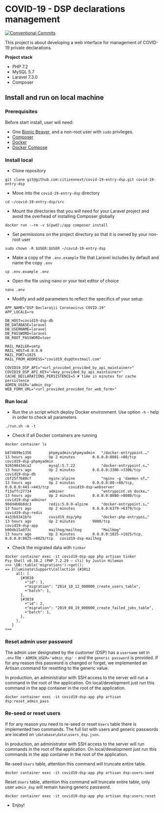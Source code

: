 COVID-19 - DSP declarations management
======================================

[![Conventional Commits][conventional-commits-image]][conventional-commits-url]

This project is about developing a web interface for management of COVID-19 private declarations.

**Project stack**  
* PHP 7.2
* MySQL 5.7
* Laravel 7.3.0
* Composer

## Install and run on local machine

### Prerequisites
Before start install, user will need:
* One [Bionic Beaver][1], and a non-root user with `sudo` privileges.
* [Composer][2]
* [Docker][3]
* [Docker Compose][4]

### Install local
* Clone repository
```shell script
git clone git@github.com:citizennext/covid-19-entry-dsp.git covid-19-entry-dsp
```
* Move into the `covid-19-entry-dsp` directory
```shell script
cd ~/covid-19-entry-dsp/src
```
* Mount the directories that you will need for your Laravel project and avoid the overhead of installing Composer
 globally
 ```shell script
docker run --rm -v $(pwd):/app composer install
```
* Set permissions on the project directory so that it is owned by your non-root user
```shell script
sudo chown -R $USER:$USER ~/covid-19-entry-dsp
```
* Make a copy of the `.env.example` file that Laravel includes by default and name the copy `.env`
```shell script
cp .env.example .env
```
* Open the file using nano or your text editor of choice
```shell script
nano .env
```
* Modify and add parameters to reflect the specifics of your setup
```shell script
APP_NAME="DSP Declaraţii Coronavirus COVID-19"
APP_LOCALE=ro

DB_HOST=covid19-dsp-db
DB_DATABASE=laravel
DB_USERNAME=laravel
DB_PASSWORD=laravel
DB_ROOT_PASSWORD=toor

MAIL_MAILER=smtp
MAIL_HOST=0.0.0.0
MAIL_PORT=1025
MAIL_FROM_ADDRESS="covid19_dsp@testmail.com"

COVID19_DSP_API="<url_provided_provided_by_api_maintainer>"
COVID19_DSP_API_KEY="<key_provided_by_api_maintainer>"
CACHE_DECLARATIONS_PERSISTENCE=5 # time in minutes for cache persistence
ADMIN_USER='admin_dsp'
WEB_FORM_URL="<url_provided_provided_for_web_form>"
```

### Run local
* Run the `sh` script which deploy Docker environment. Use option `-h` - help in order to check all parameters
```shell script
./run.sh -m -t
```
* Check if all Docker containers are running
```shell script
docker container ls
```
```shell script
b874899e1356        phpmyadmin/phpmyadmin   "/docker-entrypoint.…"   13 hours ago        Up 2 minutes        0.0.0.0:8081->80/tcp                             covid19-dsp-phpmyadmin
926590434ca2        mysql:5.7.22            "docker-entrypoint.s…"   13 hours ago        Up 2 minutes        0.0.0.0:3306->3306/tcp                           covid19-dsp-db
cbf25f7688cf        nginx:alpine            "nginx -g 'daemon of…"   13 hours ago        Up 2 minutes        0.0.0.0:80->80/tcp, 0.0.0.0:443->443/tcp         covid19-dsp-webserver
f13affc27734        adminer                 "entrypoint.sh docke…"   13 hours ago        Up 2 minutes        0.0.0.0:8080->8080/tcp                           covid19-dsp-adminer
90dd4b6b8dc3        redis:5.0.0-alpine      "docker-entrypoint.s…"   13 hours ago        Up 2 minutes        0.0.0.0:6379->6379/tcp                           covid19-dsp-redis
4a33b9341bfe        covid19_dsp/php         "docker-php-entrypoi…"   13 hours ago        Up 2 minutes        9000/tcp                                         covid19-dsp-app
b00db15a073c        mailhog/mailhog         "MailHog"                13 hours ago        Up 2 minutes        0.0.0.0:1025->1025/tcp, 0.0.0.0:8025->8025/tcp   covid19-dsp-mailhog
```
* Check the migrated data with `tinker`
```shell script
docker container exec -it covid19-dsp-app php artisan tinker
Psy Shell v0.10.2 (PHP 7.2.29 — cli) by Justin Hileman
>>> \DB::table('migrations')->get();
=> Illuminate\Support\Collection {#3012
     all: [
       {#3010
         +"id": 1,
         +"migration": "2014_10_12_000000_create_users_table",
         +"batch": 1,
       },
       {#3019
         +"id": 2,
         +"migration": "2019_08_19_000000_create_failed_jobs_table",
         +"batch": 1,
       },
     ],
   }
>>> 
```

### Reset admin user password
The admin user designated by the customer (DSP) has a `username` set in `.env` file - `ADMIN_USER='admin_dsp'` - and the `generic password` is provided. If for any reason this password is changed or forget, we implemented an Artisan command for resetting to the generic value.   

In production, an administrator with SSH access to the server will run a command in the root of the application. On local/development just run this command in the app container in the root of the application.  
 
```
docker container exec -it covid19-dsp-app php artisan dsp:reset_admin_pass
```

### Re-seed or reset users
If for any reason you need to re-seed or reset `Users` table there is implemented two commands. The full list with
 users and generic passwords are located on `\database\data\users_dsp.json`.   

In production, an administrator with SSH access to the server will run commands in the root of the application. On
 local/development just run this commands in the app container in the root of the application.  

Re-seed `Users` table, attention this command will truncate entire table.
```
docker container exec -it covid19-dsp-app php artisan dsp:users:seed
```
Reset `Users` table, attention this command will truncate entire table, only user `admin_dsp` will remain having
 generic password.
```
docker container exec -it covid19-dsp-app php artisan dsp:users:reset
```

* Enjoy!


[conventional-commits-image]: https://img.shields.io/badge/Conventional%20Commits-1.0.0-yellow.svg
[conventional-commits-url]: https://conventionalcommits.org/
[1]: http://releases.ubuntu.com/18.04.4/
[2]: https://www.digitalocean.com/community/tutorials/how-to-install-and-use-composer-on-ubuntu-18-04
[3]: https://www.digitalocean.com/community/tutorials/how-to-install-and-use-docker-on-ubuntu-18-04
[4]: https://www.digitalocean.com/community/tutorials/how-to-install-docker-compose-on-ubuntu-18-04
